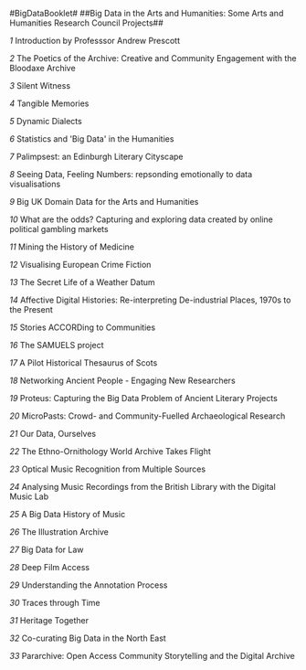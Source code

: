 #BigDataBooklet#
##Big Data in the Arts and Humanities: Some Arts and Humanities Research Council Projects##


*1* Introduction by Professsor Andrew Prescott

*2* The Poetics of the Archive: Creative and Community Engagement with the Bloodaxe Archive

*3* Silent Witness

*4* Tangible Memories

*5* Dynamic Dialects

*6* Statistics and 'Big Data' in the Humanities

*7* Palimpsest: an Edinburgh Literary Cityscape

*8* Seeing Data, Feeling Numbers: repsonding emotionally to data visualisations 

*9* Big UK Domain Data for the Arts and Humanities 

*10* What are the odds?  Capturing and exploring data created by online political gambling markets

*11* Mining the History of Medicine

*12* Visualising European Crime Fiction

*13* The Secret Life of a Weather Datum

*14* Affective Digital Histories: Re-interpreting De-industrial Places, 1970s to the Present

*15* Stories ACCORDing to Communities

*16* The SAMUELS project

*17* A Pilot Historical Thesaurus of Scots

*18* Networking Ancient People - Engaging New Researchers

*19* Proteus: Capturing the Big Data Problem of Ancient Literary Projects

*20* MicroPasts: Crowd- and Community-Fuelled Archaeological Research

*21* Our Data, Ourselves

*22* The Ethno-Ornithology World Archive Takes Flight

*23* Optical Music Recognition from Multiple Sources

*24* Analysing Music Recordings from the British Library with the Digital Music Lab 

*25* A Big Data History of Music

*26* The Illustration Archive

*27* Big Data for Law

*28* Deep Film Access

*29* Understanding the Annotation Process

*30* Traces through Time

*31* Heritage Together

*32* Co-curating Big Data in the North East

*33* Pararchive: Open Access Community Storytelling and the Digital Archive
